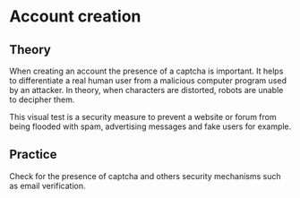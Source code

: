 # Account creation

## Theory

When creating an account the presence of a captcha is important. It helps to differentiate a real human user from a malicious computer program used by an attacker. In theory, when characters are distorted, robots are unable to decipher them.

This visual test is a security measure to prevent a website or forum from being flooded with spam, advertising messages and fake users for example.

## Practice <a id="practice"></a>

Check for the presence of captcha and others security mechanisms such as email verification.

